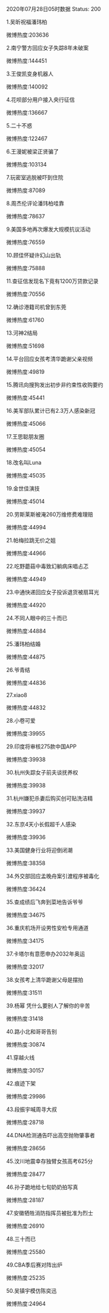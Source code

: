 2020年07月28日05时数据
Status: 200

1.吴昕祝福潘玮柏

微博热度:203636

2.南宁警方回应女子失踪8年未破案

微博热度:144451

3.王俊凯变身机器人

微博热度:140092

4.花呗部分用户接入央行征信

微博热度:136667

5.二十不惑

微博热度:122467

6.王漫妮被梁正贤骗了

微博热度:103134

7.玩密室逃脱被吓到住院

微博热度:87089

8.周杰伦评论潘玮柏哇靠

微博热度:78637

9.美国多地再次爆发大规模抗议活动

微博热度:76559

10.顾佳怀疑许幻山出轨

微博热度:75888

11.查征信发现名下竟有1200万贷款记录

微博热度:70556

12.确诊港籍司机曾到东莞

微博热度:61760

13.河神2结局

微博热度:51698

14.平台回应女孩考清华跪谢父亲视频

微博热度:49819

15.腾讯向搜狗发出初步非约束性收购要约

微博热度:45441

16.美军部队累计已有2.3万人感染新冠

微博热度:45066

17.王思聪朋友圈

微博热度:45054

18.改名叫Luna

微博热度:45035

19.金世佳演技

微博热度:45014

20.劳斯莱斯被淹260万维修费难理赔

微博热度:44994

21.帕梅拉跳无价之姐

微博热度:44966

22.吃野蘑菇中毒致幻躺病床唱忐忑

微博热度:44949

23.中通快递回应女子投诉退货被扇耳光

微博热度:44920

24.不同人眼中的三十而已

微博热度:44884

25.潘玮柏结婚

微博热度:44875

26.爷青结

微博热度:44836

27.xiao8

微博热度:44832

28.小卷可爱

微博热度:39955

29.印度将审核275款中国APP

微博热度:39938

30.杭州失踪女子前夫谈抚养权

微博热度:39938

31.杭州嫌犯杀妻后购买创可贴洗洁精

微博热度:39937

32.东京4天小长假超千人感染

微博热度:39936

33.美国健身行业将迎倒闭潮

微博热度:38358

34.外交部回应孟晚舟案引渡程序被毒化

微博热度:36424

35.查成绩后飞奔到菜地告诉爷爷

微博热度:34675

36.重庆机场开设男性安检专用通道

微博热度:34175

37.卡塔尔有意愿申办2032年奥运

微博热度:32017

38.女孩考上清华跪谢父母是摆拍

微博热度:31511

39.杨幂 凭什么要别人了解你的辛苦

微博热度:31418

40.路小北和哥哥告别

微博热度:30874

41.穿越火线

微博热度:30157

42.痕迹下架

微博热度:29986

43.段振宇喊周寻大叔

微博热度:28718

44.DNA检测通告吓出高空抛物肇事者

微博热度:28656

45.汶川地震幸存独臂女孩高考625分

微博热度:28477

46.孙子跪地给七旬奶奶拍写真

微博热度:28187

47.安徽牺牲消防指挥员被批准为烈士

微博热度:26910

48.三十而已

微博热度:25580

49.CBA季后赛对阵出炉

微博热度:25235

50.吴镇宇模仿陈奕迅

微博热度:24964

